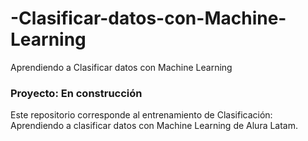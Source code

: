 # -Clasificar-datos-con-Machine-Learning
Aprendiendo a Clasificar datos con Machine Learning




### Proyecto: En construcción
Este repositorio corresponde al entrenamiento de Clasificación: Aprendiendo a clasificar datos con Machine Learning de Alura Latam.
